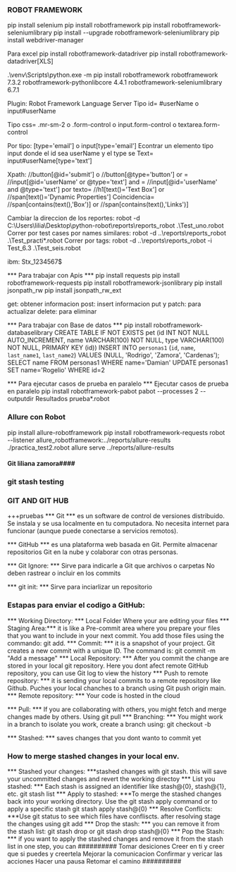 ### ROBOT FRAMEWORK ###
pip install selenium
pip install robotframework
pip install robotframework-seleniumlibrary
pip install --upgrade robotframework-seleniumlibrary
pip install webdriver-manager

Para excel
pip install robotframework-datadriver
pip install robotframework-datadriver[XLS]

.\venv\Scripts\python.exe -m pip install robotframework
robotframework                 7.3.2
robotframework-pythonlibcore   4.4.1
robotframework-seleniumlibrary 6.7.1

Plugin: Robot Framework Language Server
Tipo id= #userName o input#userName

Tipo css= .mr-sm-2 o  .form-control o input.form-control o textarea.form-control

Por tipo: [type='email'] o input[type='email']
Econtrar un elemento tipo input donde el id sea userName y el type se Text= input#userName[type='text']

Xpath: //button[@id='submit'] o //button[@type='button']
or = //input[@id='userName' or @type='text']
and =  //input[@id='userName' and @type='text']
por texto= //h1[text()='Text Box'] or //span[text()='Dynamic Properties']
Coincidencia= //span[contains(text(),'Box')] or //span[contains(text(),'Links')]

Cambiar la direccion de los reportes:
robot -d C:\Users\lilia\Desktop\python-robot\reports\reports_robot .\Test_uno.robot
Correr por test cases por names similares: robot -d ..\reports\reports_robot  .\Test_practi*.robot
Correr por tags: robot -d ..\reports\reports_robot -i Test_6.3  .\Test_seis.robot

ibm: Stx_1234567$

*** Para trabajar con Apis ***
pip install requests
pip install robotframework-requests
pip install robotframework-jsonlibrary
pip install jsonpath_rw
pip install jsonpath_rw_ext

get: obtener informacion
post: insert informacion
put y patch: para actualizar
delete: para eliminar

*** Para trabajar con Base de datos ***
pip install robotframework-databaselibrary
CREATE TABLE IF NOT EXISTS pet (id INT NOT NULL AUTO_INCREMENT, name VARCHAR(100) NOT NULL, type VARCHAR(100) NOT NULL, PRIMARY KEY (id))
INSERT INTO `personas1` (`id`, `name`, `last_name1`, `last_name2`) VALUES (NULL, 'Rodrigo', 'Zamora', 'Cardenas');
SELECT name FROM personas1 WHERE name='Damian'
 UPDATE personas1 SET name='Rogelio' WHERE id=2

*** Para ejecutar casos de prueba en paralelo ***
Ejecutar casos de prueba en paralelo
pip install robotframework-pabot
pabot --processes 2 --outputdir Resultados prueba*.robot


### Allure con Robot
pip install allure-robotframework
pip install robotframework-requests
robot --listener allure_robotframework:../reports/allure-results ./practica_test2.robot
allure serve ../reports/allure-results


#### Git liliana zamora####
### git stash testing ####
### GIT AND GIT HUB ###
+++pruebas
*** Git *** es un software de control de versiones distribuido. Se instala y se usa localmente en tu computadora. No necesita internet para funcionar (aunque puede conectarse a servicios remotos).

*** GitHub *** es una plataforma web basada en Git. Permite almacenar repositorios Git en la nube y colaborar con otras personas.

*** Git Ignore: *** Sirve para indicarle a Git que archivos o carpetas No deben rastrear o incluir en los commits

*** git init: *** Sirve para inciarlizar un repositorio
### Estapas para enviar el codigo a GitHub: ###
*** Working Directory: *** Local Folder Where your are editing your files
*** Staging Area:***  it is like a Pre-commit area  where you prepare your files that you want to include in your next commit. You add those files using the commando: git add.
*** Commit: ***  it is a snapshot of your project. Git creates a new commit with a unique ID. The command is:  git commit -m "Add a message"
*** Local Repository: ***  After you commit the change are stored in your local git repository. Here you dont afect remote GitHub repository, you can use Git log to view the history
*** Push to remote repository: ***   it is sending  your local commits to a remote repository like Github. Puches your local chanches to a branch using Git push origin main.
*** Remote repository: ***  Your code is hosted in the cloud

*** Pull: *** If you are collaborating with others, you might fetch and merge changes made by others. Using git pull
*** Branching: *** You might work in a branch to isolate you work, create a branch using: git checkout -b <branch-name>

*** Stashed: *** saves changes that you dont wanto to commit yet

### How to merge stashed changes in your local env. ###
*** Stashed your changes: ***stashed changes with git stash. this will save your uncommitted changes and revert the working directoy
*** List you stashed: *** Each stash is assigned an identifier like stash@{0}, stash@{1}, etc. git stash list
*** Apply to stashed:  ***To merge the stashed changes back into your working directory. Use the git stash apply command or to apply a specific stash git stash apply stash@{0}
*** Resolve Conflicts: ***Use git status to see which files have confliscts. after resolving stage the changes using git add
*** Drop the stash: ***  you can remove it from the stash list:  git stash drop or git stash drop stash@{0}
*** Pop the Stash: *** if you want to apply the stashed changes and remove it from the stash list in one step, you can 
########## 
Tomar desiciones
Creer en ti y creer que si puedes y creertela
Mejorar la comunicacion
Confirmar y vericar las acciones
Hacer una pausa
Retomar el camino
##########
